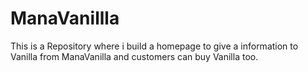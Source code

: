 # ManaVanillla
This is a Repository where i build a homepage to give a information to Vanilla from ManaVanilla and customers can buy Vanilla too.

